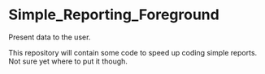 # Simple_Reporting_Foreground
Present data to the user.

This repository will contain some code to speed up coding simple reports.
Not sure yet where to put it though.
